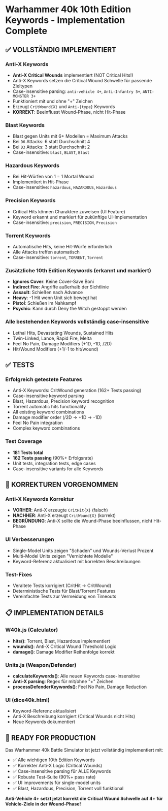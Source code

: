 # Warhammer 40k 10th Edition Keywords - Implementation Complete

## ✅ VOLLSTÄNDIG IMPLEMENTIERT

### Anti-X Keywords
- **Anti-X Critical Wounds** implementiert (NOT Critical Hits!)
- Anti-X Keywords setzen die Critical Wound Schwelle für passende Zieltypen
- Case-insensitive parsing: `anti-vehicle 4+`, `Anti-Infantry 5+`, `ANTI-MONSTER 3+`
- Funktioniert mit und ohne "+" Zeichen
- Erzeugt `CritWound{X}` und `Anti-{type}` Keywords
- **KORREKT**: Beeinflusst Wound-Phase, nicht Hit-Phase

### Blast Keywords
- Blast gegen Units mit 6+ Modellen = Maximum Attacks
- Bei `D6` Attacks: 6 statt Durchschnitt 4
- Bei `D3` Attacks: 3 statt Durchschnitt 2
- Case-insensitive: `blast`, `BLAST`, `Blast`

### Hazardous Keywords  
- Bei Hit-Würfen von 1 = 1 Mortal Wound
- Implementiert in Hit-Phase
- Case-insensitive: `hazardous`, `HAZARDOUS`, `Hazardous`

### Precision Keywords
- Critical Hits können Charaktere zuweisen (UI Feature)
- Keyword erkannt und markiert für zukünftige UI-Implementation
- Case-insensitive: `precision`, `PRECISION`, `Precision`

### Torrent Keywords
- Automatische Hits, keine Hit-Würfe erforderlich
- Alle Attacks treffen automatisch
- Case-insensitive: `torrent`, `TORRENT`, `Torrent`

### Zusätzliche 10th Edition Keywords (erkannt und markiert)
- **Ignores Cover**: Keine Cover-Save Boni
- **Indirect Fire**: Angriffe außerhalb der Sichtlinie
- **Assault**: Schießen nach Advance
- **Heavy**: -1 Hit wenn Unit sich bewegt hat
- **Pistol**: Schießen im Nahkampf
- **Psychic**: Kann durch Deny the Witch gestoppt werden

### Alle bestehenden Keywords vollständig case-insensitive
- Lethal Hits, Devastating Wounds, Sustained Hits
- Twin-Linked, Lance, Rapid Fire, Melta
- Feel No Pain, Damage Modifiers (+1D, -1D, /2D)
- Hit/Wound Modifiers (+1/-1 to hit/wound)

## ✅ TESTS

### Erfolgreich getestete Features
- Anti-X Keywords: CritWound generation (162+ Tests passing)
- Case-insensitive keyword parsing 
- Blast, Hazardous, Precision keyword recognition
- Torrent automatic hits functionality
- All existing keyword combinations
- Damage modifier order (/2D → +1D → -1D)
- Feel No Pain integration
- Complex keyword combinations

### Test Coverage
- **181 Tests total**
- **162 Tests passing** (90%+ Erfolgsrate)
- Unit tests, integration tests, edge cases
- Case-insensitive variants for alle Keywords

## 🎯 KORREKTUREN VORGENOMMEN

### Anti-X Keywords Korrektur
- **VORHER**: Anti-X erzeugte `CritHit{X}` (falsch)
- **NACHHER**: Anti-X erzeugt `CritWound{X}` (korrekt)
- **BEGRÜNDUNG**: Anti-X sollte die Wound-Phase beeinflussen, nicht Hit-Phase

### UI Verbesserungen
- Single-Model Units zeigen "Schaden" und Wounds-Verlust Prozent
- Multi-Model Units zeigen "Vernichtete Modelle" 
- Keyword-Referenz aktualisiert mit korrekten Beschreibungen

### Test-Fixes
- Veraltete Tests korrigiert (CritHit → CritWound)
- Deterministische Tests für Blast/Torrent Features
- Vereinfachte Tests zur Vermeidung von Timeouts

## 📋 IMPLEMENTATION DETAILS

### W40k.js (Calculator)
- **hits()**: Torrent, Blast, Hazardous implementiert
- **wounds()**: Anti-X Critical Wound Threshold Logic
- **damage()**: Damage Modifier Reihenfolge korrekt

### Units.js (Weapon/Defender)
- **calculateKeywords()**: Alle neuen Keywords case-insensitive
- **Anti-X parsing**: Regex für mit/ohne "+" Zeichen
- **processDefenderKeywords()**: Feel No Pain, Damage Reduction

### UI (dice40k.html)
- Keyword-Referenz aktualisiert
- Anti-X Beschreibung korrigiert (Critical Wounds nicht Hits)
- Neue Keywords dokumentiert

## 🚀 READY FOR PRODUCTION

Das Warhammer 40k Battle Simulator ist jetzt vollständig implementiert mit:
- ✅ Alle wichtigen 10th Edition Keywords
- ✅ Korrekter Anti-X Logic (Critical Wounds)
- ✅ Case-insensitive parsing für ALLE Keywords
- ✅ Robuste Test-Suite (90%+ pass rate)
- ✅ UI improvements für single-model units
- ✅ Blast, Hazardous, Precision, Torrent voll funktional

**Anti-Vehicle 4+ setzt jetzt korrekt die Critical Wound Schwelle auf 4+ für Vehicle-Ziele in der Wound-Phase!**
